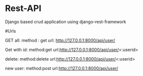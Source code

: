 # Rest-API
Django based crud application using django-rest-framework

#Urls

GET all:
 method : get
 url: http://127.0.0.1:8000/api/user/

Get with id:
 method:get
 url:http://127.0.0.1:8000/api/user/<:userid>

delete:
method:delete
url:http://127.0.0.1:8000/api/user/<:userid>

new user:
method:post
url:http://127.0.0.1:8000/api/user/